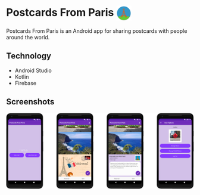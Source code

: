 # Postcards From Paris <img src=".github/images/logo.png" width="40" title="Logo" alt="Logo" align="Center">
Postcards From Paris is an Android app for sharing postcards with people around the world.

## Technology

* Android Studio
* Kotlin
* Firebase

<!--
<p float="left">
  <img src=".github/images/login.png" width="150" title="Login screen" alt="Login screen">
  <img src=".github/images/mailbox.png" width="150" title="Mailbox" alt="Mailbox">
  <img src=".github/images/flipped_card.png" width="150" title="Flipped postcard" alt="Flipped postcard">
  <img src=".github/images/options.png" width="150" title="Options menu" alt="Options menu">
</p>
-->

## Screenshots
![Screenshots](.github/images/screens.png)
